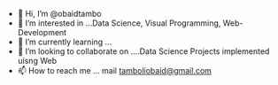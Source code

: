 - 👋 Hi, I’m @obaidtambo
- 👀 I’m interested in ...Data Science, Visual Programming, Web-Development
- 🌱 I’m currently learning ...
- 💞️ I’m looking to collaborate on ....Data Science Projects implemented uisng Web
- 📫 How to reach me ... mail tamboliobaid@gmail.com

<!---
obaidtambo/obaidtambo is a ✨ special ✨ repository because its `README.md` (this file) appears on your GitHub profile.
You can click the Preview link to take a look at your changes.
--->
